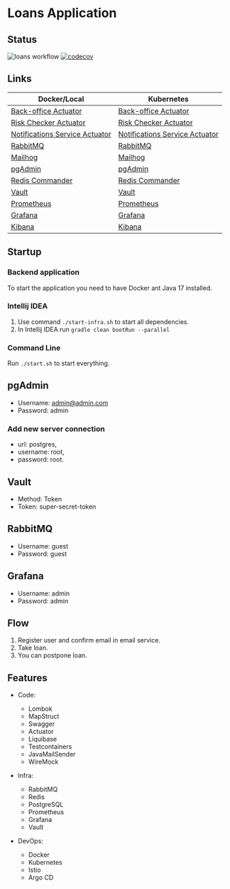 # Loans Application

## Status

![loans workflow](https://github.com/osber1/loans/actions/workflows/docker-push.yml/badge.svg)
[![codecov](https://codecov.io/gh/osber1/loans/branch/master/graph/badge.svg?token=2KOECLUD4M)](https://codecov.io/gh/osber1/loans)

## Links

| Docker/Local                                                     | Kubernetes                                                               |
|------------------------------------------------------------------|--------------------------------------------------------------------------|
| [Back-office Actuator](http://localhost:8080/actuator)           | [Back-office Actuator](http://back-office.osber.io/actuator)             |
| [Risk Checker Actuator](http://localhost:8081/actuator)          | [Risk Checker Actuator](http://risk.osber.io/actuator)                   |
| [Notifications Service Actuator](http://localhost:8082/actuator) | [Notifications Service Actuator](http://notifications.osber.io/actuator) |
| [RabbitMQ](http://localhost:15672)                               | [RabbitMQ](http://rabbitmq.osber.io)                                     |
| [Mailhog](http://localhost:8025)                                 | [Mailhog](http://mailhog.osber.io)                                       |
| [pgAdmin](http://localhost:5050)                                 | [pgAdmin](http://pgadmin.osber.io)                                       |
| [Redis Commander](http://localhost:5123)                         | [Redis Commander](http://redis.osber.io)                                 |
| [Vault](http://localhost:8200)                                   | [Vault](http://vault.osber.io)                                           |
| [Prometheus](http://localhost:9090)                              | [Prometheus](http://prometheus.osber.io)                                 |
| [Grafana](http://localhost:3000)                                 | [Grafana](http://grafana.osber.io)                                       |
| [Kibana](http://localhost:5601)                                  | [Kibana](http://kibana.osber.io)                                         |

## Startup

### Backend application

To start the application you need to have Docker ant Java 17 installed.

### Intellij IDEA

1) Use command `./start-infra.sh` to start all dependencies.
2) In Intellij IDEA run `gradle clean bootRun --parallel`

### Command Line

Run `./start.sh` to start everything.

## pgAdmin

* Username: admin@admin.com
* Password: admin

### Add new server connection

- url: postgres,
- username: root,
- password: root.

## Vault

* Method: Token
* Token: super-secret-token

## RabbitMQ

* Username: guest
* Password: guest

## Grafana

* Username: admin
* Password: admin

## Flow

1) Register user and confirm email in email service.
2) Take loan.
3) You can postpone loan.

## Features

- Code:
    * Lombok
    * MapStruct
    * Swagger
    * Actuator
    * Liquibase
    * Testcontainers
    * JavaMailSender
    * WireMock


- Infra:
    * RabbitMQ
    * Redis
    * PostgreSQL
    * Prometheus
    * Grafana
    * Vault


- DevOps:
    * Docker
    * Kubernetes
    * Istio
    * Argo CD
